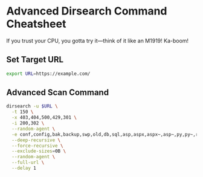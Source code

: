 # Advanced Dirsearch Command Cheatsheet
If you trust your CPU, you gotta try it—think of it like an M1919! Ka-boom!


## Set Target URL

```bash
export URL=https://example.com/
```

## Advanced Scan Command

```bash
dirsearch -u $URL \
  -t 150 \
  -x 403,404,500,429,301 \
  -i 200,302 \
  --random-agent \
  -e conf,config,bak,backup,swp,old,db,sql,asp,aspx,aspx~,asp~,py,py~,rb,rb~,php,php~,bak,bkp,cache,cgi,conf,csv,html,inc,jar,js,json,jsp,jsp~,lock,log,rar,old,sql,sql.gz,sql.zip,sql.tar.gz,sql~,swp,swp~,tar,tar.bz2,tar.gz,txt,wadl,zip,log,xml,tmp,tmp~,bak~,save,ini,env,htaccess,htpasswd,pl,sh,bat,ps1,dll,exe,bakx,backup~,bk,orig,out,log~,crt,pem,key,swf,fla,psd,ai,xcf,bak.old,debug,dbg,apk,ipa,asc,gpg,pgp,sqlitedb,sqlite,bak1,bak2,sav,log.bak,log.old,cfg,conf~,pem~,key~,jspx,jspx~,cfm,cfml,dbf,mdb,accdb,bak.sql,bak.sqlite,p12,pfx,rdb,dump,doc,docx,xls,xlsx,ppt,pptx,odt,ods,odp,tif,tiff,png,jpg,jpeg,bmp,gif,vbs,js~,pyc,pyo,class,war,ear,exe~,dll~,deb,rpm,iso,img,7z,bz2,xz,psql,dmp,bak.tar,bak.zip \
  --deep-recursive \
  --force-recursive \
  --exclude-sizes=0B \
  --random-agent \
  --full-url \
  --delay 1
